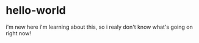 # hello-world
i'm new here
i'm learning about this, so i realy don't know what's going on right now!
